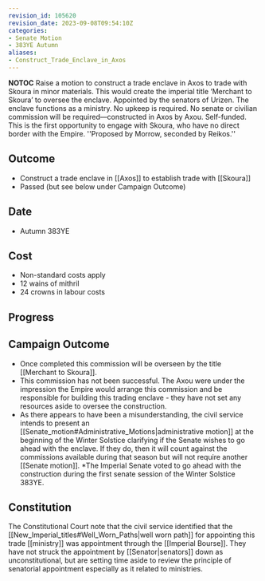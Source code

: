 ```yaml
---
revision_id: 105620
revision_date: 2023-09-08T09:54:10Z
categories:
- Senate Motion
- 383YE Autumn
aliases:
- Construct_Trade_Enclave_in_Axos
---
```



__NOTOC__
Raise a motion to construct a trade enclave in Axos to trade with Skoura in minor materials. This would create the imperial title ‘Merchant to Skoura’ to oversee the enclave. Appointed by the senators of Urizen. The enclave functions as a ministry. No upkeep is required. No senate or civilian commission will be required—constructed in Axos by Axou. Self-funded. This is the first opportunity to engage with Skoura, who have no direct border with the Empire.
''Proposed by Morrow, seconded by Reikos.''
## Outcome
* Construct a trade enclave in [[Axos]] to establish trade with [[Skoura]]
* Passed (but see below under Campaign Outcome)

## Date
* Autumn 383YE
## Cost
* Non-standard costs apply
* 12 wains of mithril
* 24 crowns in labour costs
## Progress

## Campaign Outcome
* Once completed this commission will be overseen by the title [[Merchant to Skoura]].
* This commission has not been successful. The Axou were under the impression the Empire would arrange this commission and be responsible for building this trading enclave - they have not set any resources aside to oversee the construction.
* As there appears to have been a misunderstanding, the civil service intends to present an [[Senate_motion#Administrative_Motions|administrative motion]] at the beginning of the Winter Solstice clarifying if the Senate wishes to go ahead with the enclave. If they do, then it will count against the commissions available during that season but will not require another [[Senate motion]].
*The Imperial Senate voted to go ahead with the construction during the first senate session of the Winter Solstice 383YE.

## Constitution
The Constitutional Court note that the civil service identified that the [[New_Imperial_titles#Well_Worn_Paths|well worn path]] for appointing this trade [[ministry]] was appointment through the [[Imperial Bourse]]. They have not struck the appointment by [[Senator|senators]] down as unconstitutional, but are setting time aside to review the principle of senatorial appointment especially as it related to ministries.